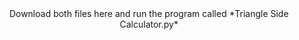 <div align= "center">
Download both files here and run the program called *Triangle Side Calculator.py*
</div>
